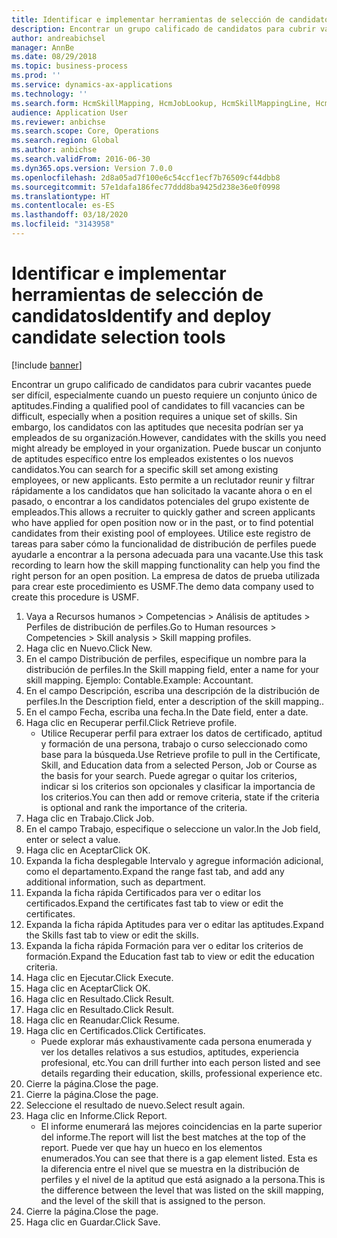 ```yaml
---
title: Identificar e implementar herramientas de selección de candidatos
description: Encontrar un grupo calificado de candidatos para cubrir vacantes puede ser difícil, especialmente cuando un puesto requiere un conjunto único de aptitudes.
author: andreabichsel
manager: AnnBe
ms.date: 08/29/2018
ms.topic: business-process
ms.prod: ''
ms.service: dynamics-ax-applications
ms.technology: ''
ms.search.form: HcmSkillMapping, HcmJobLookup, HcmSkillMappingLine, HcmPersonCertificate, CCHTMLPrintPreview
audience: Application User
ms.reviewer: anbichse
ms.search.scope: Core, Operations
ms.search.region: Global
ms.author: anbichse
ms.search.validFrom: 2016-06-30
ms.dyn365.ops.version: Version 7.0.0
ms.openlocfilehash: 2d8a05ad7f100e6c54ccf1ecf7b76509cf44dbb8
ms.sourcegitcommit: 57e1dafa186fec77ddd8ba9425d238e36e0f0998
ms.translationtype: HT
ms.contentlocale: es-ES
ms.lasthandoff: 03/18/2020
ms.locfileid: "3143958"
---
```

# <a name="identify-and-deploy-candidate-selection-tools"></a><span data-ttu-id="ed267-103">Identificar e implementar herramientas de selección de candidatos</span><span class="sxs-lookup"><span data-stu-id="ed267-103">Identify and deploy candidate selection tools</span></span>

[!include [banner](../../includes/banner.md)]

<span data-ttu-id="ed267-104">Encontrar un grupo calificado de candidatos para cubrir vacantes puede ser difícil, especialmente cuando un puesto requiere un conjunto único de aptitudes.</span><span class="sxs-lookup"><span data-stu-id="ed267-104">Finding a qualified pool of candidates to fill vacancies can be difficult, especially when a position requires a unique set of skills.</span></span>  <span data-ttu-id="ed267-105">Sin embargo, los candidatos con las aptitudes que necesita podrían ser ya empleados de su organización.</span><span class="sxs-lookup"><span data-stu-id="ed267-105">However, candidates with the skills you need might already be employed in your organization.</span></span> <span data-ttu-id="ed267-106">Puede buscar un conjunto de aptitudes específico entre los empleados existentes o los nuevos candidatos.</span><span class="sxs-lookup"><span data-stu-id="ed267-106">You can search for a specific skill set among existing employees, or new applicants.</span></span> <span data-ttu-id="ed267-107">Esto permite a un reclutador reunir y filtrar rápidamente a los candidatos que han solicitado la vacante ahora o en el pasado, o encontrar a los candidatos potenciales del grupo existente de empleados.</span><span class="sxs-lookup"><span data-stu-id="ed267-107">This allows a recruiter to quickly gather and screen applicants who have applied for open position now or in the past, or to find potential candidates from their existing pool of employees.</span></span> <span data-ttu-id="ed267-108">Utilice este registro de tareas para saber cómo la funcionalidad de distribución de perfiles puede ayudarle a encontrar a la persona adecuada para una vacante.</span><span class="sxs-lookup"><span data-stu-id="ed267-108">Use this task recording to learn how the skill mapping functionality can help you find the right person for an open position.</span></span> <span data-ttu-id="ed267-109">La empresa de datos de prueba utilizada para crear este procedimiento es USMF.</span><span class="sxs-lookup"><span data-stu-id="ed267-109">The demo data company used to create this procedure is USMF.</span></span>

1. <span data-ttu-id="ed267-110">Vaya a Recursos humanos > Competencias > Análisis de aptitudes > Perfiles de distribución de perfiles.</span><span class="sxs-lookup"><span data-stu-id="ed267-110">Go to Human resources > Competencies > Skill analysis > Skill mapping profiles.</span></span>
2. <span data-ttu-id="ed267-111">Haga clic en Nuevo.</span><span class="sxs-lookup"><span data-stu-id="ed267-111">Click New.</span></span>
3. <span data-ttu-id="ed267-112">En el campo Distribución de perfiles, especifique un nombre para la distribución de perfiles.</span><span class="sxs-lookup"><span data-stu-id="ed267-112">In the Skill mapping field, enter a name for your skill mapping.</span></span>  <span data-ttu-id="ed267-113">Ejemplo: Contable.</span><span class="sxs-lookup"><span data-stu-id="ed267-113">Example: Accountant.</span></span>
4. <span data-ttu-id="ed267-114">En el campo Descripción, escriba una descripción de la distribución de perfiles.</span><span class="sxs-lookup"><span data-stu-id="ed267-114">In the Description field, enter a description of the skill mapping..</span></span>
5. <span data-ttu-id="ed267-115">En el campo Fecha, escriba una fecha.</span><span class="sxs-lookup"><span data-stu-id="ed267-115">In the Date field, enter a date.</span></span>
6. <span data-ttu-id="ed267-116">Haga clic en Recuperar perfil.</span><span class="sxs-lookup"><span data-stu-id="ed267-116">Click Retrieve profile.</span></span>
    * <span data-ttu-id="ed267-117">Utilice Recuperar perfil para extraer los datos de certificado, aptitud y formación de una persona, trabajo o curso seleccionado como base para la búsqueda.</span><span class="sxs-lookup"><span data-stu-id="ed267-117">Use Retrieve profile to pull in the Certificate, Skill, and Education data from a selected Person, Job or Course as the basis for your search.</span></span>   <span data-ttu-id="ed267-118">Puede agregar o quitar los criterios, indicar si los criterios son opcionales y clasificar la importancia de los criterios.</span><span class="sxs-lookup"><span data-stu-id="ed267-118">You can then add or remove criteria, state if the criteria is optional and rank the importance of the criteria.</span></span>  
7. <span data-ttu-id="ed267-119">Haga clic en Trabajo.</span><span class="sxs-lookup"><span data-stu-id="ed267-119">Click Job.</span></span>
8. <span data-ttu-id="ed267-120">En el campo Trabajo, especifique o seleccione un valor.</span><span class="sxs-lookup"><span data-stu-id="ed267-120">In the Job field, enter or select a value.</span></span>
9. <span data-ttu-id="ed267-121">Haga clic en Aceptar</span><span class="sxs-lookup"><span data-stu-id="ed267-121">Click OK.</span></span>
10. <span data-ttu-id="ed267-122">Expanda la ficha desplegable Intervalo y agregue información adicional, como el departamento.</span><span class="sxs-lookup"><span data-stu-id="ed267-122">Expand the range fast tab, and add any additional information, such as department.</span></span>
11. <span data-ttu-id="ed267-123">Expanda la ficha rápida Certificados para ver o editar los certificados.</span><span class="sxs-lookup"><span data-stu-id="ed267-123">Expand the certificates fast tab to view or edit the certificates.</span></span>
12. <span data-ttu-id="ed267-124">Expanda la ficha rápida Aptitudes para ver o editar las aptitudes.</span><span class="sxs-lookup"><span data-stu-id="ed267-124">Expand the Skills fast tab to view or edit the skills.</span></span>
13. <span data-ttu-id="ed267-125">Expanda la ficha rápida Formación para ver o editar los criterios de formación.</span><span class="sxs-lookup"><span data-stu-id="ed267-125">Expand the Education fast tab to view or edit the education criteria.</span></span>
14. <span data-ttu-id="ed267-126">Haga clic en Ejecutar.</span><span class="sxs-lookup"><span data-stu-id="ed267-126">Click Execute.</span></span>
15. <span data-ttu-id="ed267-127">Haga clic en Aceptar</span><span class="sxs-lookup"><span data-stu-id="ed267-127">Click OK.</span></span>
16. <span data-ttu-id="ed267-128">Haga clic en Resultado.</span><span class="sxs-lookup"><span data-stu-id="ed267-128">Click Result.</span></span>
17. <span data-ttu-id="ed267-129">Haga clic en Resultado.</span><span class="sxs-lookup"><span data-stu-id="ed267-129">Click Result.</span></span>
18. <span data-ttu-id="ed267-130">Haga clic en Reanudar.</span><span class="sxs-lookup"><span data-stu-id="ed267-130">Click Resume.</span></span>
19. <span data-ttu-id="ed267-131">Haga clic en Certificados.</span><span class="sxs-lookup"><span data-stu-id="ed267-131">Click Certificates.</span></span>
    * <span data-ttu-id="ed267-132">Puede explorar más exhaustivamente cada persona enumerada y ver los detalles relativos a sus estudios, aptitudes, experiencia profesional, etc.</span><span class="sxs-lookup"><span data-stu-id="ed267-132">You can drill further into each person listed and see details regarding their education, skills, professional experience etc.</span></span>  
20. <span data-ttu-id="ed267-133">Cierre la página.</span><span class="sxs-lookup"><span data-stu-id="ed267-133">Close the page.</span></span>
21. <span data-ttu-id="ed267-134">Cierre la página.</span><span class="sxs-lookup"><span data-stu-id="ed267-134">Close the page.</span></span>
22. <span data-ttu-id="ed267-135">Seleccione el resultado de nuevo.</span><span class="sxs-lookup"><span data-stu-id="ed267-135">Select result again.</span></span>
23. <span data-ttu-id="ed267-136">Haga clic en Informe.</span><span class="sxs-lookup"><span data-stu-id="ed267-136">Click Report.</span></span>
    * <span data-ttu-id="ed267-137">El informe enumerará las mejores coincidencias en la parte superior del informe.</span><span class="sxs-lookup"><span data-stu-id="ed267-137">The report will list the best matches at the top of the report.</span></span>  <span data-ttu-id="ed267-138">Puede ver que hay un hueco en los elementos enumerados.</span><span class="sxs-lookup"><span data-stu-id="ed267-138">You can see that there is a gap element listed.</span></span>  <span data-ttu-id="ed267-139">Esta es la diferencia entre el nivel que se muestra en la distribución de perfiles y el nivel de la aptitud que está asignado a la persona.</span><span class="sxs-lookup"><span data-stu-id="ed267-139">This is the difference between the level that was listed on the skill mapping, and the level of the skill that is assigned to the person.</span></span>  
24. <span data-ttu-id="ed267-140">Cierre la página.</span><span class="sxs-lookup"><span data-stu-id="ed267-140">Close the page.</span></span>
25. <span data-ttu-id="ed267-141">Haga clic en Guardar.</span><span class="sxs-lookup"><span data-stu-id="ed267-141">Click Save.</span></span>

